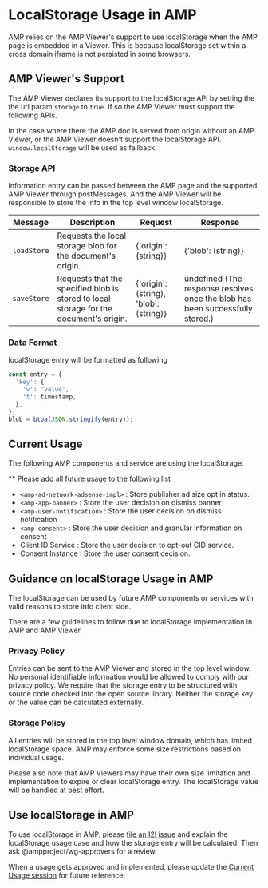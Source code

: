 # LocalStorage Usage in AMP

AMP relies on the AMP Viewer's support to use localStorage when the AMP page is embedded in a Viewer. This is because localStorage set within a cross domain iframe is not persisted in some browsers.

## AMP Viewer's Support

The AMP Viewer declares its support to the localStorage API by setting the the url param `storage` to `true`. If so the AMP Viewer must support the following APIs.

In the case where there the AMP doc is served from origin without an AMP Viewer, or the AMP Viewer doesn't support the localStorage API. `window.localStorage` will be used as fallback.

### Storage API

Information entry can be passed between the AMP page and the supported AMP Viewer through postMessages. And the AMP Viewer will be responsible to store the info in the top level window localStorage.

| Message     | Description                                                                            | Request                                | Response                                                                      |
| ----------- | -------------------------------------------------------------------------------------- | -------------------------------------- | ----------------------------------------------------------------------------- |
| `loadStore` | Requests the local storage blob for the document's origin.                             | {'origin': (string)}                   | {'blob': (string)}                                                            |
| `saveStore` | Requests that the specified blob is stored to local storage for the document's origin. | {'origin': (string), 'blob': (string)} | undefined (The response resolves once the blob has been successfully stored.) |

### Data Format

localStorage entry will be formatted as following

```js
const entry = {
  'key': {
    'v': 'value',
    't': timestamp,
  },
};
blob = btoa(JSON.stringify(entry));
```

## Current Usage

The following AMP components and service are using the localStorage.

\*\* Please add all future usage to the following list

-   `<amp-ad-network-adsense-impl>` : Store publisher ad size opt in status.
-   `<amp-app-banner>` : Store the user decision on dismiss banner
-   `<amp-user-notification>` : Store the user decision on dismiss notification
-   `<amp-consent>` : Store the user decision and granular information on consent
-   Client ID Service : Store the user decision to opt-out CID service.
-   Consent Instance : Store the user consent decision.

## Guidance on localStorage Usage in AMP

The localStorage can be used by future AMP components or services with valid reasons to store info client side.

There are a few guidelines to follow due to localStorage implementation in AMP and AMP Viewer.

### Privacy Policy

Entries can be sent to the AMP Viewer and stored in the top level window. No personal identifiable information would be allowed to comply with our privacy policy. We require that the storage entry to be structured with source code checked into the open source library. Neither the storage key or the value can be calculated externally.

### Storage Policy

All entries will be stored in the top level window domain, which has limited localStorage space. AMP may enforce some size restrictions based on individual usage.

Please also note that AMP Viewers may have their own size limitation and implementation to expire or clear localStorage entry. The localStorage value will be handled at best effort.

## Use localStorage in AMP

To use localStorage in AMP, please [file an I2I issue](https://github.com/ampproject/amphtml/issues/new?assignees=&labels=INTENT+TO+IMPLEMENT&template=intent-to-implement.yml) and explain the localStorage usage case and how the storage entry will be calculated. Then ask @ampproject/wg-approvers for a review.

When a usage gets approved and implemented, please update the [Current Usage session](#current-usage) for future reference.
